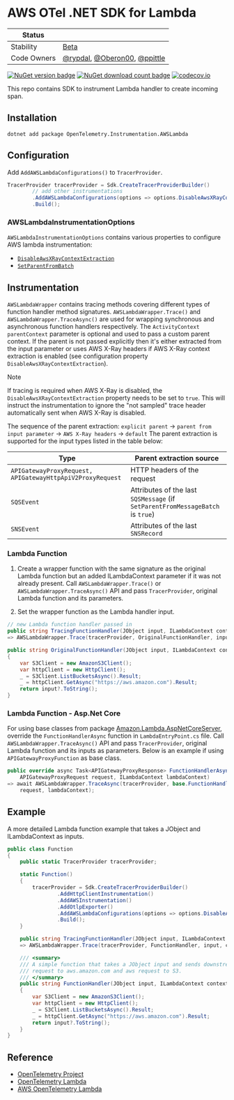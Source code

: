 # AWS OTel .NET SDK for Lambda

| Status        |           |
| ------------- |-----------|
| Stability     |  [Beta](..\..\Readme.md#beta)|
| Code Owners   |  [@rypdal](https://github.com/rypdal), [@Oberon00](https://github.com/Oberon00), [@ppittle](https://github.com/ppittle)|

[![NuGet version badge](https://img.shields.io/nuget/v/OpenTelemetry.Instrumentation.AWSLambda)](https://www.nuget.org/packages/OpenTelemetry.Instrumentation.AWSLambda)
[![NuGet download count badge](https://img.shields.io/nuget/dt/OpenTelemetry.Instrumentation.AWSLambda)](https://www.nuget.org/packages/OpenTelemetry.Instrumentation.AWSLambda)
[![codecov.io](https://codecov.io/gh/open-telemetry/opentelemetry-dotnet-contrib/branch/main/graphs/badge.svg?flag=unittests-Instrumentation.AWSLambda)](https://app.codecov.io/gh/open-telemetry/opentelemetry-dotnet-contrib?flags[0]=unittests-Instrumentation.AWSLambda)

This repo contains SDK to instrument Lambda handler to create incoming span.

## Installation

```shell
dotnet add package OpenTelemetry.Instrumentation.AWSLambda
```

## Configuration

Add `AddAWSLambdaConfigurations()` to `TracerProvider`.

```csharp
TracerProvider tracerProvider = Sdk.CreateTracerProviderBuilder()
        // add other instrumentations
        .AddAWSLambdaConfigurations(options => options.DisableAwsXRayContextExtraction = true)
        .Build();
```

### AWSLambdaInstrumentationOptions

`AWSLambdaInstrumentationOptions` contains various properties to configure
AWS lambda instrumentation:

* [`DisableAwsXRayContextExtraction`](/src/OpenTelemetry.Instrumentation.AWSLambda/AWSLambdaInstrumentationOptions.cs)
* [`SetParentFromBatch`](/src/OpenTelemetry.Instrumentation.AWSLambda/AWSLambdaInstrumentationOptions.cs)

## Instrumentation

`AWSLambdaWrapper` contains tracing methods covering different types of
function handler method signatures. `AWSLambdaWrapper.Trace()` and
`AWSLambdaWrapper.TraceAsync()` are used for wrapping synchronous
and asynchronous function handlers respectively. The `ActivityContext parentContext`
parameter is optional and used to pass a custom parent context. If the parent
is not passed explicitly then it's either extracted from the
input parameter or uses AWS X-Ray headers if AWS X-Ray context extraction is
enabled (see configuration property `DisableAwsXRayContextExtraction`).

> [!NOTE]
> If tracing is required when AWS X-Ray is disabled,
> the `DisableAwsXRayContextExtraction` property needs to be set to `true`.
> This will instruct the instrumentation to ignore the "not sampled"
> trace header automatically sent when AWS X-Ray is disabled.

The sequence of the parent extraction:
`explicit parent` -> `parent from input parameter` -> `AWS X-Ray headers` -> `default`
The parent extraction is supported for the input types listed in the table below:

| Type | Parent extraction source |
|------|--------------------------|
| `APIGatewayProxyRequest, APIGatewayHttpApiV2ProxyRequest` | HTTP headers of the request |
| `SQSEvent` | Attributes of the last `SQSMessage` (if `SetParentFromMessageBatch` is `true`) |
| `SNSEvent` | Attributes of the last `SNSRecord` |

### Lambda Function

1. Create a wrapper function with the same signature as the original Lambda
function but an added ILambdaContext parameter if it was not already present.
Call `AWSLambdaWrapper.Trace()` or `AWSLambdaWrapper.TraceAsync()` API and pass
`TracerProvider`, original Lambda function and its parameters.

2. Set the wrapper function as the Lambda handler input.

```csharp
// new Lambda function handler passed in
public string TracingFunctionHandler(JObject input, ILambdaContext context)
=> AWSLambdaWrapper.Trace(tracerProvider, OriginalFunctionHandler, input, context);

public string OriginalFunctionHandler(JObject input, ILambdaContext context)
{
    var S3Client = new AmazonS3Client();
    var httpClient = new HttpClient();
    _ = S3Client.ListBucketsAsync().Result;
    _ = httpClient.GetAsync("https://aws.amazon.com").Result;
    return input?.ToString();
}
```

### Lambda Function - Asp.Net Core

For using base classes from package [Amazon.Lambda.AspNetCoreServer](https://github.com/aws/aws-lambda-dotnet/tree/master/Libraries/src/Amazon.Lambda.AspNetCoreServer#amazonlambdaaspnetcoreserver),
override the `FunctionHandlerAsync` function in `LambdaEntryPoint.cs` file. Call
`AWSLambdaWrapper.TraceAsync()` API and pass `TracerProvider`, original Lambda function
and its inputs as parameters. Below is an example if using `APIGatewayProxyFunction`
as base class.

```csharp
public override async Task<APIGatewayProxyResponse> FunctionHandlerAsync(
    APIGatewayProxyRequest request, ILambdaContext lambdaContext)
=> await AWSLambdaWrapper.TraceAsync(tracerProvider, base.FunctionHandlerAsync,
    request, lambdaContext);
```

## Example

A more detailed Lambda function example that takes a JObject and ILambdaContext
as inputs.

```csharp
public class Function
{
    public static TracerProvider tracerProvider;

    static Function()
    {
        tracerProvider = Sdk.CreateTracerProviderBuilder()
                .AddHttpClientInstrumentation()
                .AddAWSInstrumentation()
                .AddOtlpExporter()
                .AddAWSLambdaConfigurations(options => options.DisableAwsXRayContextExtraction = true)
                .Build();
    }

    public string TracingFunctionHandler(JObject input, ILambdaContext context)
    => AWSLambdaWrapper.Trace(tracerProvider, FunctionHandler, input, context);

    /// <summary>
    /// A simple function that takes a JObject input and sends downstream http
    /// request to aws.amazon.com and aws request to S3.
    /// </summary>
    public string FunctionHandler(JObject input, ILambdaContext context)
    {
        var S3Client = new AmazonS3Client();
        var httpClient = new HttpClient();
        _ = S3Client.ListBucketsAsync().Result;
        _ = httpClient.GetAsync("https://aws.amazon.com").Result;
        return input?.ToString();
    }
}
```

## Reference

* [OpenTelemetry Project](https://opentelemetry.io/)
* [OpenTelemetry Lambda](https://github.com/open-telemetry/opentelemetry-lambda)
* [AWS OpenTelemetry Lambda](https://github.com/aws-observability/aws-otel-lambda)
